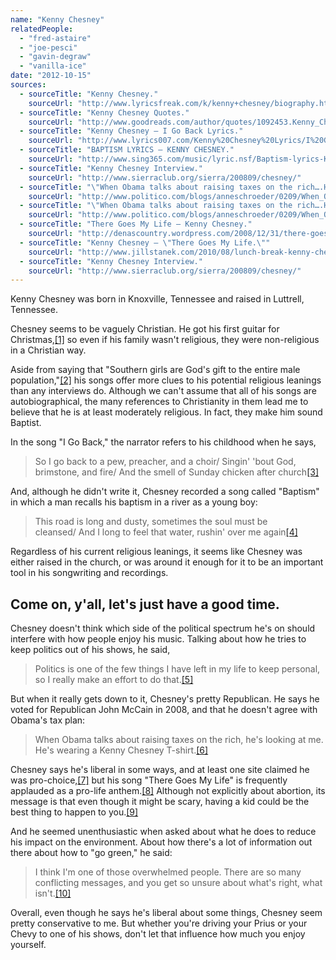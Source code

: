 ```yaml
---
name: "Kenny Chesney"
relatedPeople:
  - "fred-astaire"
  - "joe-pesci"
  - "gavin-degraw"
  - "vanilla-ice"
date: "2012-10-15"
sources:
  - sourceTitle: "Kenny Chesney."
    sourceUrl: "http://www.lyricsfreak.com/k/kenny+chesney/biography.html"
  - sourceTitle: "Kenny Chesney Quotes."
    sourceUrl: "http://www.goodreads.com/author/quotes/1092453.Kenny_Chesney"
  - sourceTitle: "Kenny Chesney – I Go Back Lyrics."
    sourceUrl: "http://www.lyrics007.com/Kenny%20Chesney%20Lyrics/I%20Go%20Back%20Lyrics.html"
  - sourceTitle: "BAPTISM LYRICS – KENNY CHESNEY."
    sourceUrl: "http://www.sing365.com/music/lyric.nsf/Baptism-lyrics-Kenny-Chesney/3B696939EA8AB0A94825693C002725EA"
  - sourceTitle: "Kenny Chesney Interview."
    sourceUrl: "http://www.sierraclub.org/sierra/200809/chesney/"
  - sourceTitle: "\"When Obama talks about raising taxes on the rich….He's wearing a Kenny Chesney T-shirt.\""
    sourceUrl: "http://www.politico.com/blogs/anneschroeder/0209/When_Obama_talks_about_raising_taxes_on_the_richHes_wearing_a_Kenny_Chesney_Tshirt.html"
  - sourceTitle: "\"When Obama talks about raising taxes on the rich….He's wearing a Kenny Chesney T-shirt.\""
    sourceUrl: "http://www.politico.com/blogs/anneschroeder/0209/When_Obama_talks_about_raising_taxes_on_the_richHes_wearing_a_Kenny_Chesney_Tshirt.html"
  - sourceTitle: "There Goes My Life – Kenny Chesney."
    sourceUrl: "http://denascountry.wordpress.com/2008/12/31/there-goes-my-life-kenny-chesney/"
  - sourceTitle: "Kenny Chesney – \"There Goes My Life.\""
    sourceUrl: "http://www.jillstanek.com/2010/08/lunch-break-kenny-chesney-there-goes-my-life/"
  - sourceTitle: "Kenny Chesney Interview."
    sourceUrl: "http://www.sierraclub.org/sierra/200809/chesney/"
---
```


Kenny Chesney was born in Knoxville, Tennessee and raised in Luttrell, Tennessee.

Chesney seems to be vaguely Christian. He got his first guitar for Christmas,<a class="source-citation" href="http://www.lyricsfreak.com/k/kenny+chesney/biography.html" title="Kenny Chesney.">[1]</a> so even if his family wasn't religious, they were non-religious in a Christian way.

Aside from saying that "Southern girls are God's gift to the entire male population,"<a class="source-citation" href="http://www.goodreads.com/author/quotes/1092453.Kenny_Chesney" title="Kenny Chesney Quotes.">[2]</a> his songs offer more clues to his potential religious leanings than any interviews do. Although we can't assume that all of his songs are autobiographical, the many references to Christianity in them lead me to believe that he is at least moderately religious. In fact, they make him sound Baptist.

In the song "I Go Back," the narrator refers to his childhood when he says,

>So I go back to a pew, preacher, and a choir/ Singin' 'bout God, brimstone, and fire/ And the smell of Sunday chicken after church<a class="source-citation" href="http://www.lyrics007.com/Kenny%20Chesney%20Lyrics/I%20Go%20Back%20Lyrics.html" title="Kenny Chesney – I Go Back Lyrics.">[3]</a>

And, although he didn't write it, Chesney recorded a song called "Baptism" in which a man recalls his baptism in a river as a young boy:

>This road is long and dusty, sometimes the soul must be cleansed/ And I long to feel that water, rushin' over me again<a class="source-citation" href="http://www.sing365.com/music/lyric.nsf/Baptism-lyrics-Kenny-Chesney/3B696939EA8AB0A94825693C002725EA" title="BAPTISM LYRICS – KENNY CHESNEY.">[4]</a>

Regardless of his current religious leanings, it seems like Chesney was either raised in the church, or was around it enough for it to be an important tool in his songwriting and recordings.


## Come on, y'all, let's just have a good time.

Chesney doesn't think which side of the political spectrum he's on should interfere with how people enjoy his music. Talking about how he tries to keep politics out of his shows, he said,

>Politics is one of the few things I have left in my life to keep personal, so I really make an effort to do that.<a class="source-citation" href="http://www.sierraclub.org/sierra/200809/chesney/" title="Kenny Chesney Interview.">[5]</a>

But when it really gets down to it, Chesney's pretty Republican. He says he voted for Republican John McCain in 2008, and that he doesn't agree with Obama's tax plan:

>When Obama talks about raising taxes on the rich, he's looking at me. He's wearing a Kenny Chesney T-shirt.<a class="source-citation" href="http://www.politico.com/blogs/anneschroeder/0209/When_Obama_talks_about_raising_taxes_on_the_richHes_wearing_a_Kenny_Chesney_Tshirt.html" title="&quot;When Obama talks about raising taxes on the rich….He&apos;s wearing a Kenny Chesney T-shirt.&quot;">[6]</a>

Chesney says he's liberal in some ways, and at least one site claimed he was pro-choice,<a class="source-citation" href="http://www.politico.com/blogs/anneschroeder/0209/When_Obama_talks_about_raising_taxes_on_the_richHes_wearing_a_Kenny_Chesney_Tshirt.html" title="&quot;When Obama talks about raising taxes on the rich….He&apos;s wearing a Kenny Chesney T-shirt.&quot;">[7]</a> but his song "There Goes My Life" is frequently applauded as a pro-life anthem.<a class="source-citation" href="http://denascountry.wordpress.com/2008/12/31/there-goes-my-life-kenny-chesney/" title="There Goes My Life – Kenny Chesney.">[8]</a> Although not explicitly about abortion, its message is that even though it might be scary, having a kid could be the best thing to happen to you.<a class="source-citation" href="http://www.jillstanek.com/2010/08/lunch-break-kenny-chesney-there-goes-my-life/" title="Kenny Chesney – &quot;There Goes My Life.&quot;">[9]</a>

And he seemed unenthusiastic when asked about what he does to reduce his impact on the environment. About how there's a lot of information out there about how to "go green," he said:

>I think I'm one of those overwhelmed people. There are so many conflicting messages, and you get so unsure about what's right, what isn't.<a class="source-citation" href="http://www.sierraclub.org/sierra/200809/chesney/" title="Kenny Chesney Interview.">[10]</a>

Overall, even though he says he's liberal about some things, Chesney seem pretty conservative to me. But whether you're driving your Prius or your Chevy to one of his shows, don't let that influence how much you enjoy yourself.